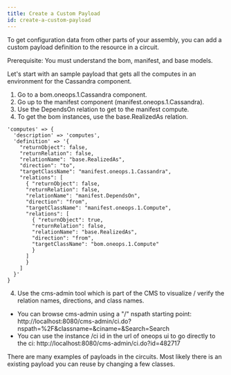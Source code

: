 ```yaml
---
title: Create a Custom Payload
id: create-a-custom-payload
---
```


To get configuration data from other parts of your assembly, you can add a custom payload definition to the resource in a circuit.

Prerequisite: You must understand the bom, manifest, and base models.

Let's start with an sample payload that gets all the computes in an environment for the Cassandra component.

1. Go to a bom.oneops.1.Cassandra component.
2. Go up to the manifest component (manifest.oneops.1.Cassandra).
2. Use the DependsOn relation to get to the manifest compute.
3. To get the bom instances, use the base.RealizedAs relation.   

~~~
'computes' => {
  'description' => 'computes',
  'definition' => '{
    "returnObject": false,
    "returnRelation": false,
    "relationName": "base.RealizedAs",
    "direction": "to",
    "targetClassName": "manifest.oneops.1.Cassandra",
    "relations": [
      { "returnObject": false,
      "returnRelation": false,
      "relationName": "manifest.DependsOn",
      "direction": "from",
      "targetClassName": "manifest.oneops.1.Compute",
      "relations": [
        { "returnObject": true,
        "returnRelation": false,
        "relationName": "base.RealizedAs",
        "direction": "from",
        "targetClassName": "bom.oneops.1.Compute"
        }
      ]
      }
    ]
  }'  
}  

~~~

4. Use the cms-admin tool which is part of the CMS to visualize / verify the relation names, directions, and class names.

>
  * You can browse cms-admin using a "/" nspath starting point:
http://localhost:8080/cms-admin/ci.do?nspath=%2F&classname=&ciname=&Search=Search
  * You can use the instance /ci id in the url of oneops ui to go directly to the ci:
http://localhost:8080/cms-admin/ci.do?id=482717

There are many examples of payloads in the circuits.  Most likely there is an existing payload you can reuse by changing a few classes.
